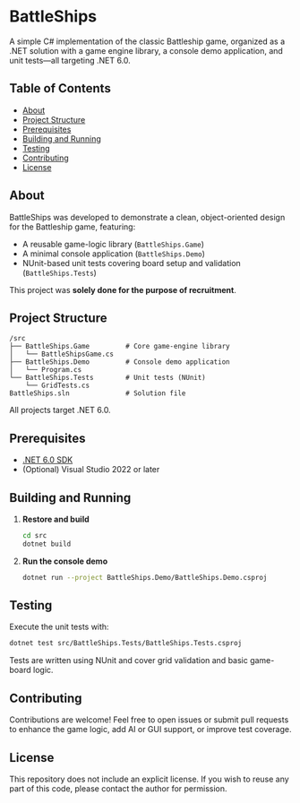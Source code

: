# BattleShips

A simple C# implementation of the classic Battleship game, organized as a .NET solution with a game engine library, a console demo application, and unit tests—all targeting .NET 6.0.

## Table of Contents

- [About](#about)
- [Project Structure](#project-structure)
- [Prerequisites](#prerequisites)
- [Building and Running](#building-and-running)
- [Testing](#testing)
- [Contributing](#contributing)
- [License](#license)

## About

BattleShips was developed to demonstrate a clean, object-oriented design for the Battleship game, featuring:

- A reusable game-logic library (`BattleShips.Game`)
- A minimal console application (`BattleShips.Demo`)
- NUnit-based unit tests covering board setup and validation (`BattleShips.Tests`)

This project was **solely done for the purpose of recruitment**.

## Project Structure

```
/src
├── BattleShips.Game         # Core game-engine library
│   └── BattleShipsGame.cs
├── BattleShips.Demo         # Console demo application
│   └── Program.cs
└── BattleShips.Tests        # Unit tests (NUnit)
    └── GridTests.cs
BattleShips.sln              # Solution file
```

All projects target .NET 6.0.

## Prerequisites

- [.NET 6.0 SDK](https://dotnet.microsoft.com/download/dotnet/6.0)
- (Optional) Visual Studio 2022 or later

## Building and Running

1. **Restore and build**  
   ```bash
   cd src
   dotnet build
   ```
2. **Run the console demo**  
   ```bash
   dotnet run --project BattleShips.Demo/BattleShips.Demo.csproj
   ```

## Testing

Execute the unit tests with:

```bash
dotnet test src/BattleShips.Tests/BattleShips.Tests.csproj
```

Tests are written using NUnit and cover grid validation and basic game-board logic.

## Contributing

Contributions are welcome! Feel free to open issues or submit pull requests to enhance the game logic, add AI or GUI support, or improve test coverage.

## License

This repository does not include an explicit license. If you wish to reuse any part of this code, please contact the author for permission.
